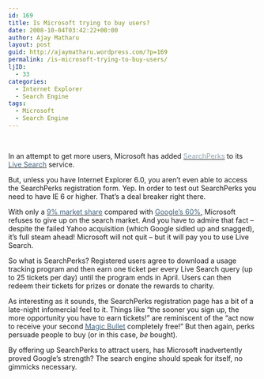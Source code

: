 ```yaml
---
id: 169
title: Is Microsoft trying to buy users?
date: 2008-10-04T03:42:22+00:00
author: Ajay Matharu
layout: post
guid: http://ajaymatharu.wordpress.com/?p=169
permalink: /is-microsoft-trying-to-buy-users/
ljID:
  - 33
categories:
  - Internet Explorer
  - Search Engine
tags:
  - Microsoft
  - Search Engine
---
```

 

<p class="MsoNormal">
  In an attempt to get more users, Microsoft has added <a href="http://www.getsearchperks.com/Status.aspx?campaignid=perks&statusid=2101"><span style="color:#92a3b1;">SearchPerks</span></a> to its <a href="http://www.live.com/"><span style="color:#41627c;">Live Search</span></a> service.
</p>

<p class="MsoNormal">
  But, unless you have Internet Explorer 6.0, you aren’t even able to access the SearchPerks registration form. Yep. In order to test out SearchPerks you need to have IE 6 or higher. That’s a deal breaker right there.
</p>

<p class="MsoNormal">
  With only a <a href="http://www.techweb.com/financialCenter/index.jhtml?Account=techweb&Page=QUOTE&Ticker=MSFT"><span style="color:#41627c;">9% market share</span></a> compared with <a href="http://www.techweb.com/financialCenter/index.jhtml?Account=techweb&Page=QUOTE&Ticker=GOOG"><span style="color:#41627c;">Google’s 60%</span></a>, Microsoft refuses to give up on the search market. And you have to admire that fact – despite the failed Yahoo acquisition (which Google sidled up and snagged), it’s full steam ahead! Microsoft will not quit – but it will pay you to use Live Search.
</p>

<p class="MsoNormal">
  So what is SearchPerks? Registered users agree to download a usage tracking program and then earn one ticket per every Live Search query (up to 25 tickets per day) until the program ends in April. Users can then redeem their tickets for prizes or donate the rewards to charity.
</p>

<p class="MsoNormal">
  As interesting as it sounds, the SearchPerks registration page has a bit of a late-night infomercial feel to it. Things like “the sooner you sign up, the more opportunity you have to earn tickets!” are reminiscent of the “act now to receive your second <a href="http://www.buythebullet.com/"><span style="color:#41627c;">Magic Bullet</span></a> completely free!” But then again, perks persuade people to buy (or in this case, <em>be</em> bought).
</p>

<p class="MsoNormal">
  By offering up SearchPerks to attract users, has Microsoft inadvertently proved Google’s strength? The search engine should speak for itself, no gimmicks necessary.
</p>